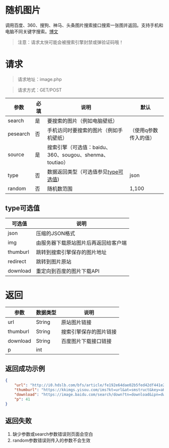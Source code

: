 # 随机图片
调用百度、360、搜狗、神马、头条图片搜索接口搜索一张图并返回。支持手机和电脑不同关键字搜索。[博文](https://www.wzdc.cc/archives/4/)
> 注意：请求太快可能会被搜索引擎封禁或弹验证码哦！

# 请求

> 请求地址：image.php

> 请求方式：GET/POST

| 参数 | 必填 | 说明 | 默认 |
| -- | -- | -- | --|
| search | 是 | 要搜索的图片（例如电脑壁纸） | |
| pesearch | 否 | 手机访问时要搜索的图片（例如手机壁纸）| （使用q参数传入的值）|
| source | 是 | 搜索引擎（可选值：baidu、360、sougou、shenma、toutiao） |  |
| type | 否 | 数据返回类型（可选值参见[type可选值](#type可选值)) | json |
| random | 否 | 随机数范围 | 1,100 |

## type可选值
| 可选值 | 说明 |
| -- | -- |
| json | 压缩的JSON格式 |
| img | 由服务器下载原站图片后再返回给客户端 |
| thumburl | 跳转到搜索引擎保存的图片地址 |
| redirect | 跳转到图片原站 |
| download | 重定向到百度的图片下载API |

# 返回

| 参数 | 数据类型 | 说明 |
| -- | -- | -- |
| url | String | 原站图片链接 |
| thumburl | String | 搜索引擎保存的图片链接 |
| download | String | 百度图片下载接口链接 |
| p | int | |

## 返回成功示例

```json
{
    "url": "http://i0.hdslb.com/bfs/article/fe192e64dae02b5fed42df441e2579c855b51bce.jpg",
    "thumburl": "https://kkimgs.yisou.com/ims?kt=url&at=smstruct&key=aHR0cDovL2kwLmhkc2xiLmNvbS9iZnMvYXJ0aWNsZS9mZTE5MmU2NGRhZTAyYjVmZWQ0MmRmNDQxZTI1NzljODU1YjUxYmNlLmpwZw==&sign=yx:HufPonuXWhp4CgJ-nIqA1HUzjvc=&tv=400_400",
    "download": "https://image.baidu.com/search/down?tn=download&ipn=dwnl&word=download&ie=utf8&fr=result&url=http%3A%2F%2Fi0.hdslb.com%2Fbfs%2Farticle%2Ffe192e64dae02b5fed42df441e2579c855b51bce.jpg&thumburl=https%3A%2F%2Fkkimgs.yisou.com%2Fims%3Fkt%3Durl%26at%3Dsmstruct%26key%3DaHR0cDovL2kwLmhkc2xiLmNvbS9iZnMvYXJ0aWNsZS9mZTE5MmU2NGRhZTAyYjVmZWQ0MmRmNDQxZTI1NzljODU1YjUxYmNlLmpwZw%3D%3D%26sign%3Dyx%3AHufPonuXWhp4CgJ-nIqA1HUzjvc%3D%26tv%3D400_400",
    "p": 41
}
```

## 返回失败

1. 缺少参数或search参数错误则页面会空白
2. random参数错误则传入的参数不会生效
